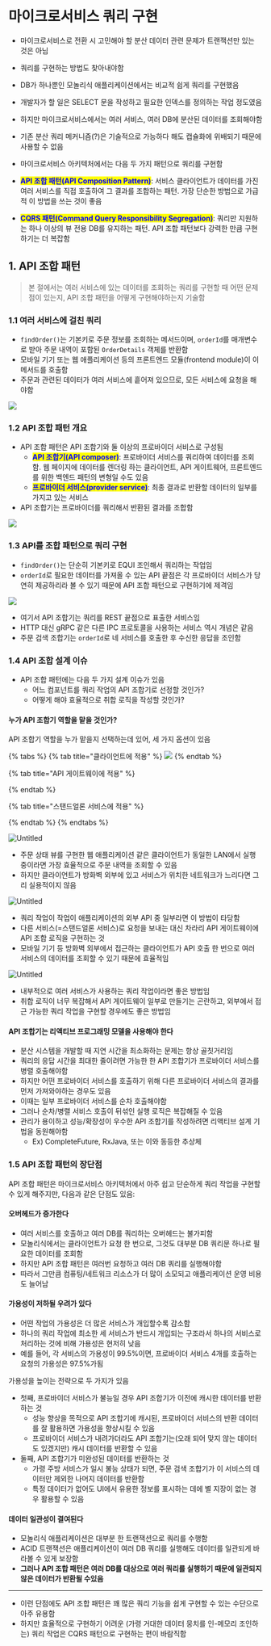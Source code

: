 # 마이크로서비스 쿼리 구현

* 마이크로서비스로 전환 시 고민해야 할 분산 데이터 관련 문제가 트랜잭션만 있는 것은 아님
* 쿼리를 구현하는 방법도 찾아내야함



* DB가 하나뿐인 모놀리식 애플리케이션에서는 비교적 쉽게 쿼리를 구현했음
* 개발자가 할 일은 SELECT 문을 작성하고 필요한 인덱스를 정의하는 작업 정도였음
* 하지만 마이크로서비스에서는 여러 서비스, 여러 DB에 분산된 데이터를 조회해야함
* 기존 분산 쿼리 메커니즘(?)은 기술적으로 가능하다 해도 캡슐화에 위배되기 때문에 사용할 수 없음



* 마이크로서비스 아키텍처에서는 다음 두 가지 패턴으로 쿼리를 구현함
* <mark style="color:blue;">**API 조합 패턴(API Composition Pattern)**</mark>: 서비스 클라이언트가 데이터를 가진 여러 서비스를 직접 호출하여 그 결과를 조합하는 패턴. 가장 단순한 방법으로 가급적 이 방법을 쓰는 것이 좋음
* <mark style="color:blue;">**CQRS 패턴(Command Query Responsibility Segregation)**</mark>: 쿼리만 지원하는 하나 이상의 뷰 전용 DB를 유지하는 패턴. API 조합 패턴보다 강력한 만큼 구현하기는 더 복잡함

## 1. API 조합 패턴

> 본 절에서는 여러 서비스에 있는 데이터를 조회하는 쿼리를 구현할 때 어떤 문제점이 있는지, API 조합 패턴을 어떻게 구현해야하는지 기술함

### 1.1 여러 서비스에 걸친 쿼리

* `findOrder()`는 기본키로 주문 정보를 조회하는 메서드이며, `orderId`를 매개변수로 받아 주문 내역이 포함된 `OrderDetails` 객체를 반환함
* 모바일 기기 또는 웹 애플리케이션 등의 프론트엔드 모듈(frontend module)이 이 메서드를 호출함
* 주문과 관련된 데이터가 여러 서비스에 흩어져 있으므로, 모든 서비스에 요청을 해야함

![](<../../../.gitbook/assets/Screen Shot 2022-02-08 at 10.30.01 AM.png>)

### 1.2 API 조합 패턴 개요

* API 조합 패턴은 API 조합기와 둘 이상의 프로바이더 서비스로 구성됨
  * <mark style="color:blue;">**API 조합기(API composer)**</mark>: 프로바이더 서비스를 쿼리하여 데이터를 조회함. 웹 페이지에 데이터를 렌더링 하는 클라이언트, API 게이트웨어, 프론트엔드를 위한 백엔드 패턴의 변형일 수도 있음
  * <mark style="color:blue;">**프로바이더 서비스(provider service)**</mark>: 최종 결과로 반환할 데이터의 일부를 가지고 있는 서비스
* API 조합기는 프로바이더를 쿼리해서 반환된 결과를 조합함

![](<../../../.gitbook/assets/Screen Shot 2022-02-08 at 10.52.10 AM.png>)

### 1.3 API를 조합 패턴으로 쿼리 구현

* `findOrder()`는 단순히 기본키로 EQUI 조인해서 쿼리하는 작업임
* `orderId`로 필요한 데이터를 가져올 수 있는 API 끝점은 각 프로바이더 서비스가 당연히 제공하리라 볼 수 있기 때문에 API 조합 패턴으로 구현하기에 제격임

![](<../../../.gitbook/assets/Screen Shot 2022-02-08 at 11.00.13 AM.png>)

* 여기서 API 조합기는 쿼리를 REST 끝점으로 표출한 서비스임
* HTTP 대신 gRPC 같은 다른 IPC 프로토콜을 사용하는 서비스 역시 개념은 같음
* 주문 검색 조합기는 `orderId`로 네 서비스를 호출한 후 수신한 응답을 조인함

### 1.4 API 조합 설계 이슈

* API 조합 패턴에는 다음 두 가지 설계 이슈가 있음
  * 어느 컴포넌트를 쿼리 작업의 API 조합기로 선정할 것인가?
  * 어떻게 해야 효율적으로 취합 로직을 작성할 것인가?

#### 누가 API 조합기 역할을 맡을 것인가?

API 조합기 역할을 누가 맡을지 선택하는데 있어, 세 가지 옵션이 있음

{% tabs %}
{% tab title="클라이언트에 적용" %}
![](<../../../.gitbook/assets/Screen Shot 2022-02-08 at 11.26.26 AM.png>)
{% endtab %}

{% tab title="API 게이트웨이에 적용" %}

{% endtab %}

{% tab title="스탠드얼론 서비스에 적용" %}

{% endtab %}
{% endtabs %}

![Untitled](https://s3-us-west-2.amazonaws.com/secure.notion-static.com/59e8331d-afde-4ca9-bb0d-1d4a34e57344/Untitled.png)

* 주문 상태 뷰를 구현한 웹 애플리케이션 같은 클라이언트가 동일한 LAN에서 실행 중이라면 가장 효율적으로 주문 내역을 조회할 수 있음
* 하지만 클라이언트가 방화벽 외부에 있고 서비스가 위치한 네트워크가 느리다면 그리 실용적이지 않음

![Untitled](https://s3-us-west-2.amazonaws.com/secure.notion-static.com/d010f8d9-68bc-49c3-a292-dc29c494c0c6/Untitled.png)

* 쿼리 작업이 작업이 애플리케이션의 외부 API 중 일부라면 이 방법이 타당함
* 다른 서비스(=스탠드얼론 서비스)로 요청을 보내는 대신 차라리 API 게이트웨이에 API 조합 로직을 구현하는 것
* 모바일 기기 등 방화벽 외부에서 접근하는 클라이언트가 API 호출 한 번으로 여러 서비스의 데이터를 조회할 수 있기 때문에 효율적임

![Untitled](https://s3-us-west-2.amazonaws.com/secure.notion-static.com/01b3777e-e57b-4492-a0d3-d923d4ea44ec/Untitled.png)

* 내부적으로 여러 서비스가 사용하는 쿼리 작업이라면 좋은 방법임
* 취합 로직이 너무 복잡해서 API 게이트웨이 일부로 만들기는 곤란하고, 외부에서 접근 가능한 쿼리 작업을 구현할 경우에도 좋은 방법임

#### API 조합기는 리액티브 프로그래밍 모델을 사용해야 한다

* 분산 시스템을 개발할 때 지연 시간을 최소화하는 문제는 항상 골칫거리임
* 쿼리의 응답 시간을 최대한 줄이려면 가능한 한 API 조합기가 프로바이더 서비스를 병렬 호출해야함
* 하지만 어떤 프로바이더 서비스를 호출하기 위해 다른 프로바이더 서비스의 결과를 먼저 가져와야하는 경우도 있음
* 이때는 일부 프로바이더 서비스를 순차 호출해야함
* 그러나 순차/병렬 서비스 호출이 뒤섞인 실행 로직은 복잡해질 수 있음
* 관리가 용이하고 성능/확장성이 우수한 API 조합기를 작성하려면 리액티브 설계 기법을 동원해야함
  * Ex) CompleteFuture, RxJava, 또는 이와 동등한 추상체

### 1.5 API 조합 패턴의 장단점

API 조합 패턴은 마이크로서비스 아키텍처에서 아주 쉽고 단순하게 쿼리 작업을 구현할 수 있게 해주지만, 다음과 같은 단점도 있음:

#### 오버헤드가 증가한다

* 여러 서비스를 호출하고 여러 DB를 쿼리하는 오버헤드는 불가피함
* 모놀리식에서는 클라이언트가 요청 한 번으로, 그것도 대부분 DB 쿼리문 하나로 필요한 데이터를 조회함
* 하지만 API 조합 패턴은 여러번 요청하고 여러 DB 쿼리를 실행해야함
* 따라서 그만큼 컴퓨팅/네트워크 리소스가 더 많이 소모되고 애플리케이션 운영 비용도 늘어남

#### 가용성이 저하될 우려가 있다

* 어떤 작업의 가용성은 더 많은 서비스가 개입할수록 감소함
* 하나의 쿼리 작업에 최소한 세 서비스가 반드시 개입되는 구조라서 하나의 서비스로 처리하는 것에 비해 가용성은 현저히 낮음
* 예를 들어, 각 서비스의 가용성이 99.5%이면, 프로바이더 서비스 4개를 호출하는 요청의 가용성은 97.5%가됨

가용성을 높이는 전략으로 두 가지가 있음

* 첫째, 프로바이더 서비스가 불능일 경우 API 조합기가 이전에 캐시한 데이터를 반환하는 것
  * 성능 향상을 목적으로 API 조합기에 캐시된, 프로바이더 서비스의 반환 데이터를 잘 활용하면 가용성을 향상시킬 수 있음
  * 프로바이더 서비스가 내려가더라도 API 조합기는(오래 되어 맞지 않는 데이터도 있겠지만) 캐시 데이터를 반환할 수 있음
* 둘째, API 조합기가 미완성된 데이터를 반환하는 것
  * 가령 주방 서비스가 일시 불능 상태가 되면, 주문 검색 조합기가 이 서비스의 데이터만 제외한 나머지 데이터를 반환함
  * 특정 데이터가 없어도 UI에서 유용한 정보를 표시하는 데에 별 지장이 없는 경우 활용할 수 있음

#### 데이터 일관성이 결여된다

* 모놀리식 애플리케이션은 대부분 한 트랜잭션으로 쿼리를 수행함
* ACID 트랜잭션은 애플리케이션이 여러 DB 쿼리를 실행해도 데이터를 일관되게 바라볼 수 있게 보장함
* **그러나 API 조합 패턴은 여러 DB를 대상으로 여러 쿼리를 실행하기 때문에 일관되지 않은 데이터가 반환될 수있음**

***

* 이런 단점에도 API 조합 패턴은 꽤 많은 쿼리 기능을 쉽게 구현할 수 있는 수단으로 아주 유용함
* 하지만 효율적으로 구현하기 어려운 (가령 거대한 데이터 뭉치를 인-메모리 조인하는) 쿼리 작업은 CQRS 패턴으로 구현하는 편이 바람직함
